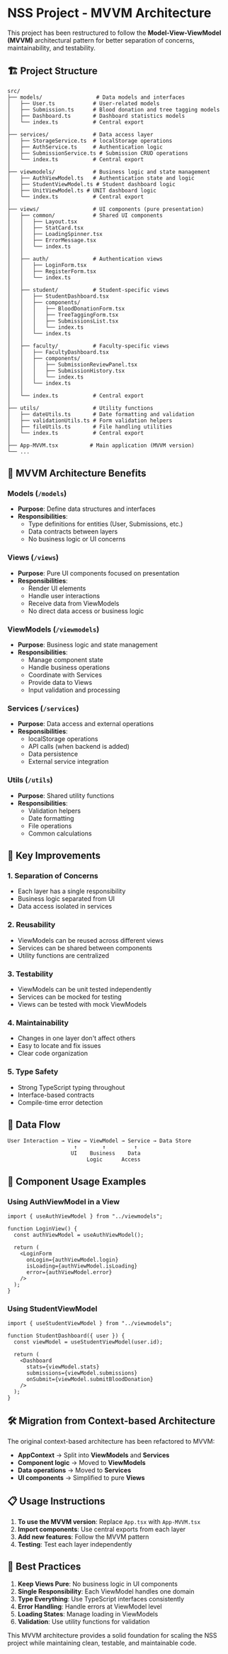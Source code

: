 # NSS Project - MVVM Architecture

This project has been restructured to follow the **Model-View-ViewModel (MVVM)** architectural pattern for better separation of concerns, maintainability, and testability.

## 🏗️ Project Structure

```
src/
├── models/                 # Data models and interfaces
│   ├── User.ts            # User-related models
│   ├── Submission.ts      # Blood donation and tree tagging models
│   ├── Dashboard.ts       # Dashboard statistics models
│   └── index.ts           # Central export
│
├── services/              # Data access layer
│   ├── StorageService.ts  # localStorage operations
│   ├── AuthService.ts     # Authentication logic
│   ├── SubmissionService.ts # Submission CRUD operations
│   └── index.ts           # Central export
│
├── viewmodels/            # Business logic and state management
│   ├── AuthViewModel.ts   # Authentication state and logic
│   ├── StudentViewModel.ts # Student dashboard logic
│   ├── UnitViewModel.ts # UNIT dashboard logic
│   └── index.ts           # Central export
│
├── views/                 # UI components (pure presentation)
│   ├── common/            # Shared UI components
│   │   ├── Layout.tsx
│   │   ├── StatCard.tsx
│   │   ├── LoadingSpinner.tsx
│   │   ├── ErrorMessage.tsx
│   │   └── index.ts
│   │
│   ├── auth/              # Authentication views
│   │   ├── LoginForm.tsx
│   │   ├── RegisterForm.tsx
│   │   └── index.ts
│   │
│   ├── student/           # Student-specific views
│   │   ├── StudentDashboard.tsx
│   │   ├── components/
│   │   │   ├── BloodDonationForm.tsx
│   │   │   ├── TreeTaggingForm.tsx
│   │   │   ├── SubmissionsList.tsx
│   │   │   └── index.ts
│   │   └── index.ts
│   │
│   ├── faculty/           # Faculty-specific views
│   │   ├── FacultyDashboard.tsx
│   │   ├── components/
│   │   │   ├── SubmissionReviewPanel.tsx
│   │   │   ├── SubmissionHistory.tsx
│   │   │   └── index.ts
│   │   └── index.ts
│   │
│   └── index.ts           # Central export
│
├── utils/                 # Utility functions
│   ├── dateUtils.ts       # Date formatting and validation
│   ├── validationUtils.ts # Form validation helpers
│   ├── fileUtils.ts       # File handling utilities
│   └── index.ts           # Central export
│
├── App-MVVM.tsx          # Main application (MVVM version)
└── ...
```

## 🎯 MVVM Architecture Benefits

### **Models** (`/models`)

- **Purpose**: Define data structures and interfaces
- **Responsibilities**:
  - Type definitions for entities (User, Submissions, etc.)
  - Data contracts between layers
  - No business logic or UI concerns

### **Views** (`/views`)

- **Purpose**: Pure UI components focused on presentation
- **Responsibilities**:
  - Render UI elements
  - Handle user interactions
  - Receive data from ViewModels
  - No direct data access or business logic

### **ViewModels** (`/viewmodels`)

- **Purpose**: Business logic and state management
- **Responsibilities**:
  - Manage component state
  - Handle business operations
  - Coordinate with Services
  - Provide data to Views
  - Input validation and processing

### **Services** (`/services`)

- **Purpose**: Data access and external operations
- **Responsibilities**:
  - localStorage operations
  - API calls (when backend is added)
  - Data persistence
  - External service integration

### **Utils** (`/utils`)

- **Purpose**: Shared utility functions
- **Responsibilities**:
  - Validation helpers
  - Date formatting
  - File operations
  - Common calculations

## 🚀 Key Improvements

### **1. Separation of Concerns**

- Each layer has a single responsibility
- Business logic separated from UI
- Data access isolated in services

### **2. Reusability**

- ViewModels can be reused across different views
- Services can be shared between components
- Utility functions are centralized

### **3. Testability**

- ViewModels can be unit tested independently
- Services can be mocked for testing
- Views can be tested with mock ViewModels

### **4. Maintainability**

- Changes in one layer don't affect others
- Easy to locate and fix issues
- Clear code organization

### **5. Type Safety**

- Strong TypeScript typing throughout
- Interface-based contracts
- Compile-time error detection

## 🔄 Data Flow

```
User Interaction → View → ViewModel → Service → Data Store
                     ↑        ↑         ↑
                    UI    Business    Data
                         Logic      Access
```

## 🎨 Component Usage Examples

### **Using AuthViewModel in a View**

```tsx
import { useAuthViewModel } from "../viewmodels";

function LoginView() {
  const authViewModel = useAuthViewModel();

  return (
    <LoginForm
      onLogin={authViewModel.login}
      isLoading={authViewModel.isLoading}
      error={authViewModel.error}
    />
  );
}
```

### **Using StudentViewModel**

```tsx
import { useStudentViewModel } from "../viewmodels";

function StudentDashboard({ user }) {
  const viewModel = useStudentViewModel(user.id);

  return (
    <Dashboard
      stats={viewModel.stats}
      submissions={viewModel.submissions}
      onSubmit={viewModel.submitBloodDonation}
    />
  );
}
```

## 🛠️ Migration from Context-based Architecture

The original context-based architecture has been refactored to MVVM:

- **AppContext** → Split into **ViewModels** and **Services**
- **Component logic** → Moved to **ViewModels**
- **Data operations** → Moved to **Services**
- **UI components** → Simplified to pure **Views**

## 📋 Usage Instructions

1. **To use the MVVM version**: Replace `App.tsx` with `App-MVVM.tsx`
2. **Import components**: Use central exports from each layer
3. **Add new features**: Follow the MVVM pattern
4. **Testing**: Test each layer independently

## 🎯 Best Practices

1. **Keep Views Pure**: No business logic in UI components
2. **Single Responsibility**: Each ViewModel handles one domain
3. **Type Everything**: Use TypeScript interfaces consistently
4. **Error Handling**: Handle errors at ViewModel level
5. **Loading States**: Manage loading in ViewModels
6. **Validation**: Use utility functions for validation

This MVVM architecture provides a solid foundation for scaling the NSS project while maintaining clean, testable, and maintainable code.
